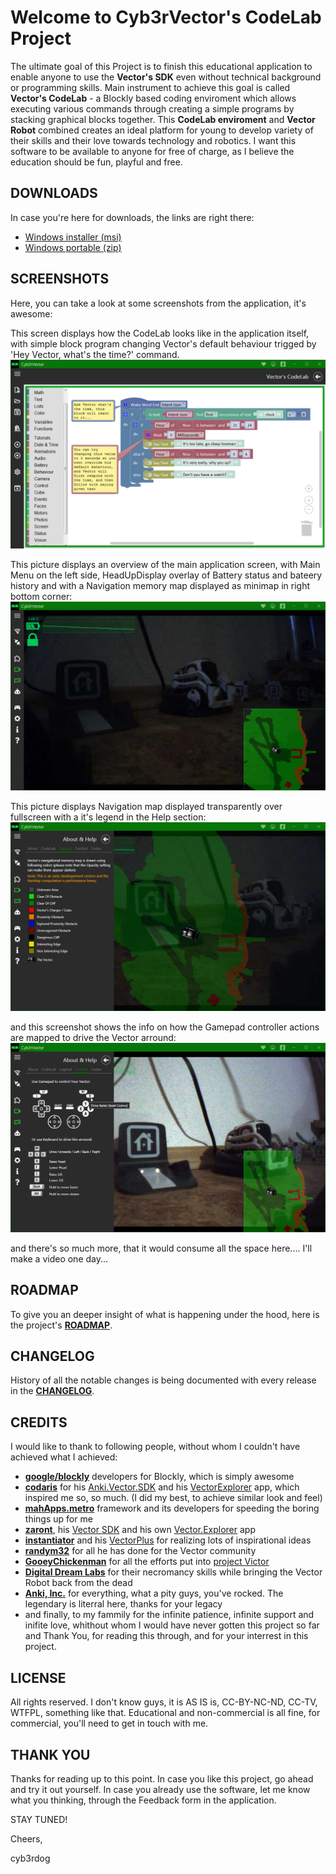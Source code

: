 # Welcome to Cyb3rVector's CodeLab Project

The ultimate goal of this Project is to finish this educational application to enable anyone to use the **Vector's SDK** even without technical background or programming skills.
Main instrument to achieve this goal is called **Vector's CodeLab** - a Blockly based coding enviroment which allows executing various commands through creating a simple programs by stacking graphical blocks together.
This **CodeLab enviroment** and **Vector Robot** combined creates an ideal platform for young to develop variety of their skills and their love towards technology and robotics.
I want this software to be available to anyone for free of charge, as I believe the education should be fun, playful and free.

## DOWNLOADS

In case you're here for downloads, the links are right there:

- [Windows installer (msi)](http://vector.phact.cz/download/Cyb3rVector-v0.9.48.msi)
- [Windows portable (zip)](http://vector.phact.cz/download/Cyb3rVector-v0.9.48.zip)


## SCREENSHOTS

Here, you can take a look at some screenshots from the application, it's awesome:

This screen displays how the CodeLab looks like in the application itself, with simple block program changing Vector's default behaviour trigged by 'Hey Vector, what's the time?' command. 
![Screenshot 01](https://github.com/cyb3rdog/Cyb3rVector/blob/gh-pages/assets/images/screen_01.png)

This picture displays an overview of the main application screen, with Main Menu on the left side, HeadUpDisplay overlay of Battery status and bateery history and with a Navigation memory map displayed as minimap in right bottom corner:
![Screenshot 02](https://github.com/cyb3rdog/Cyb3rVector/blob/gh-pages/assets/images/screen_02.png)

This picture displays Navigation map displayed transparently over fullscreen with a it's legend in the Help section:
![Screenshot 03](https://github.com/cyb3rdog/Cyb3rVector/blob/gh-pages/assets/images/screen_03.png)

and this screenshot shows the info on how the Gamepad controller actions are mapped to drive the Vector arround:
![Screenshot 04](https://github.com/cyb3rdog/Cyb3rVector/blob/gh-pages/assets/images/screen_04.png)

and there's so much more, that it would consume all the space here.... I'll make a video one day...


## ROADMAP

To give you an deeper insight of what is happening under the hood, here is the project's [**ROADMAP**](https://github.com/cyb3rdog/Cyb3rVector/blob/main/ROADMAP.md).


## CHANGELOG

History of all the notable changes is being documented with every release in the [**CHANGELOG**](https://github.com/cyb3rdog/Cyb3rVector/blob/main/CHANGELOG.md).


## CREDITS

I would like to thank to following people, without whom I couldn't have achieved what I achieved:

- [**google/blockly**](https://github.com/google/blockly) developers for Blockly, which is simply awesome
- [**codaris**](https://github.com/codaris) for his [Anki.Vector.SDK](https://github.com/codaris/Anki.Vector.SDK) and his [VectorExplorer](https://weekendrobot.com/vectorexplorer) app, which inspired me so, so much. (I did my best, to achieve similar look and feel)
- [**mahApps.metro**](https://github.com/MahApps/MahApps.Metro) framework and its developers for speeding the boring things up for me
- [**zaront**](https://github.com/zaront), his [Vector SDK](https://github.com/zaront/vector) and his own [Vector.Explorer](https://github.com/zaront/vector) app
- [**instantiator**](https://github.com/instantiator) and his [VectorPlus](https://github.com/instantiator/vector-plus) for realizing lots of inspirational ideas
- [**randym32**](https://github.com/randym32) for all he has done for the Vector community
- [**GooeyChickenman**](https://github.com/GooeyChickenman) for all the efforts put into [project Victor](https://github.com/GooeyChickenman/victor)
- [**Digital Dream Labs**](https://github.com/digital-dream-labs) for their necromancy skills while bringing the Vector Robot back from the dead
- [**Anki, Inc.**](https://github.com/anki) for everything, what a pity guys, you've rocked. The legendary is literral here, thanks for your legacy
- and finally, to my fammily for the infinite patience, infinite support and inifite love, whithout whom I would have never gotten this project so far
and Thank You, for reading this through, and for your interrest in this project.


## LICENSE

All rights reserved. I don't know guys, it is AS IS is, CC-BY-NC-ND, CC-TV, WTFPL, something like that.
Educational and non-commercial is all fine, for commercial, you'll need to get in touch with me.


## THANK YOU

Thanks for reading up to this point. In case you like this project, go ahead and try it out yourself.
In case you already use the software, let me know what you thinking, through the Feedback form in the application.

STAY TUNED!

Cheers,

cyb3rdog
